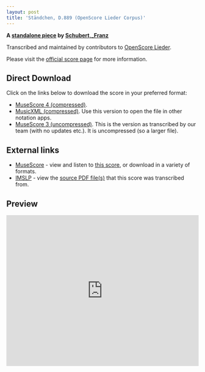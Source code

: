 ```yaml
---
layout: post
title: 'Ständchen, D.889 (OpenScore Lieder Corpus)'
---
```


__A [standalone piece](https://fourscoreandmore.org/openscore/lieder/Schubert,_Franz/_/) by [Schubert,_Franz](https://fourscoreandmore.org/openscore/lieder/Schubert,_Franz)__

Transcribed and maintained by contributors to [OpenScore Lieder].

Please visit the [official score page] for more information.

[official score page]: https://musescore.com/openscore-lieder-corpus/scores/5133353
[OpenScore Lieder]: https://musescore.com/openscore-lieder-corpus

## Direct Download

Click on the links below to download the score in your preferred format:
- [MuseScore 4 (compressed)](https://fourscoreandmore.org/openscore/lieder/Schubert,_Franz/_/St%C3%A4ndchen,_D.889.mscz).
- [MusicXML (compressed)](https://fourscoreandmore.org/openscore/lieder/Schubert,_Franz/_/St%C3%A4ndchen,_D.889.mxl). Use this version to open the file in other notation apps.
- [MuseScore 3 (uncompressed)](https://raw.githubusercontent.com/OpenScore/Lieder/refs/heads/main/scores/Schubert,_Franz/_/St%C3%A4ndchen,_D.889/lc5133353.mscx). This is the version as transcribed by our team (with no updates etc.). It is uncompressed (so a larger file).

## External links

- [MuseScore] - view and listen to [this score][MuseScore], or download in a variety of formats.
- [IMSLP] - view the [source PDF file(s)][IMSLP] that this score was transcribed from.

[MuseScore]: https://musescore.com/score/5133353
[IMSLP]: https://imslp.org/wiki/Special:ReverseLookup/12291

## Preview

<iframe width="100%" height="394" src="https://musescore.com/openscore-lieder-corpus/scores/5133353/embed" frameborder="0" allowfullscreen allow="autoplay; fullscreen"></iframe>
